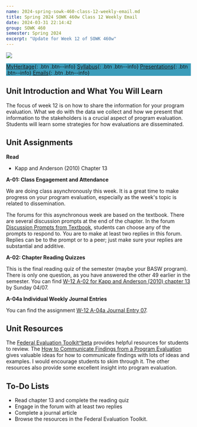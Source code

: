 ```yaml
---
name: 2024-spring-sowk-460-class-12-weekly-email.md
title: Spring 2024 SOWK 460w Class 12 Weekly Email
date: 2024-03-31 22:14:42
group: SOWK 460
semester: Spring 2024
excerpt: "Update for Week 12 of SOWK 460w"
---
```


![](https://jacobrcampbell.com/assets/media/2024-01-19-sowk-460w-email-header-image.jpg)

<div style="background-color: #3b9cba; width: 100%;" markdown="1">

[MyHeritage](https://myheritage.heritage.edu/ICS/Academics/SOWK/SOWK_460W/2324_SP-SOWK_460W-1/){: .btn .btn--info}
[Syllabus](https://jacobrcampbell.com/assets/media/2024-spring-sowk-460w-1-course-syllabus-campbell.pdf){: .btn .btn--info}
[Presentations](https://presentations.jacobrcampbell.com){: .btn .btn--info}
[Emails](https://jacobrcampbell.com/communications/){: .btn .btn--info}

</div>

## Unit Introduction and What You Will Learn

The focus of week 12 is on how to share the information for your program evaluation. What we do with the data we collect and how we present that information to the stakeholders is a crucial aspect of program evaluation. Students will learn some strategies for how evaluations are disseminated.

## Unit Assignments

**Read**

- Kapp and Anderson (2010) Chapter 13

**A-01: Class Engagement and Attendance**

We are doing class asynchronously this week. It is a great time to make progress on your program evaluation, especially as the week's topic is related to dissemination. 


The forums for this asynchronous week are based on the textbook. There are several discussion prompts at the end of the chapter. In the forum [Discussion Prompts from Textbook](https://myheritage.heritage.edu/ICS/Academics/SOWK/SOWK_460W/2324_SP-SOWK_460W-1/W-12_41_-_47.jnz?portlet=Group_Discussion_Forums&screen=PostView&screenType=change&id=7ce9b8f6-5a53-4b30-8f75-ab657b4d3071), students can choose any of the prompts to respond to. You are to make at least two replies in this forum. Replies can be to the prompt or to a peer; just make sure your replies are substantial and additive.

**A-02: Chapter Reading Quizzes**

This is the final reading quiz of the semester (maybe your BASW program). There is only one question, as you have answered the other 49 earlier in the semester. You can find [W-12 A-02 for Kapp and Anderson (2010) chapter 13](https://myheritage.heritage.edu/ICS/Academics/SOWK/SOWK_460W/2324_SP-SOWK_460W-1/Assignments.jnz?portlet=Coursework&screen=TestBuilderView&screenType=change&id=4b823757-ccc5-4090-a295-aed5c1ebf8dc) by Sunday 04/07. 

**A-04a Individual Weekly Journal Entries**

You can find the assignment [W-12 A-04a Journal Entry 07](https://myheritage.heritage.edu/ICS/Academics/SOWK/SOWK_460W/2324_SP-SOWK_460W-1/Assignments.jnz?portlet=Coursework&screen=AssignmentDetailView&screenType=next&id=1f97fd10-3379-41e0-82ad-4139ad4d42ab).


## Unit Resources

The [Federal Evaluation Toolkit^beta](https://www.evaluation.gov/evaluation-toolkit/promoting-evaluation/) provides helpful resources for students to review. The [How to Communicate Findings from a Program Evaluation](https://www.evaluation.gov/assets/resources/Resource_Communication%20Guide%20for%20TTCW%20Grantees%20-%20What%20to%20Consider%20When%20Sharing%20Program%20Accomplishments.pdf) gives valuable ideas for how to communicate findings with lots of ideas and examples. I would encourage students to skim through it. The other resources also provide some excellent insight into program evaluation. 


## To-Do Lists

- Read chapter 13 and complete the reading quiz
- Engage in the forum with at least two replies
- Complete a journal article
- Browse the resources in the Federal Evaluation Toolkit.
